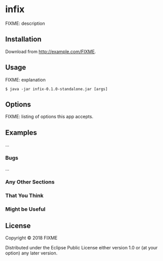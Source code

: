 # infix

FIXME: description

## Installation

Download from http://example.com/FIXME.

## Usage

FIXME: explanation

    $ java -jar infix-0.1.0-standalone.jar [args]

## Options

FIXME: listing of options this app accepts.

## Examples

...

### Bugs

...

### Any Other Sections
### That You Think
### Might be Useful

## License

Copyright © 2018 FIXME

Distributed under the Eclipse Public License either version 1.0 or (at
your option) any later version.
